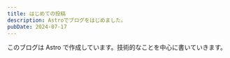 ```yaml
---
title: はじめての投稿
description: Astroでブログをはじめました。
pubDate: 2024-07-17
---
```


このブログは Astro で作成しています。技術的なことを中心に書いていきます。
